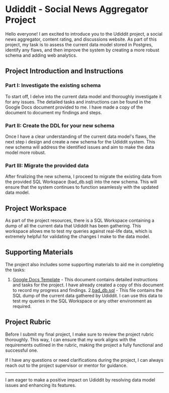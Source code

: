 # Udiddit - Social News Aggregator Project

Hello everyone! I am excited to introduce you to the Udiddit project, a social news aggregator, content rating, and discussions website. As part of this project, my task is to assess the current data model stored in Postgres, identify any flaws, and then improve the system by creating a more robust schema and adding web analytics.

## Project Introduction and Instructions

### Part I: Investigate the existing schema

To start off, I delve into the current data model and thoroughly investigate it for any issues. The detailed tasks and instructions can be found in the Google Docs document provided to me. I have made a copy of the document to document my findings and steps.

### Part II: Create the DDL for your new schema

Once I have a clear understanding of the current data model's flaws, the next step i design and create a new schema for the Udiddit system. This new schema will address the identified issues and aim to make the data model more robust.

### Part III: Migrate the provided data

After finalizing the new schema, I proceed to migrate the existing data from the provided SQL Workspace (bad_db.sql) into the new schema. This will ensure that the system continues to function seamlessly with the updated data model.

## Project Workspace

As part of the project resources, there is a SQL Workspace containing a dump of all the current data that Udiddit has been gathering. This workspace allows me to test my queries against real-life data, which is extremely helpful for validating the changes I make to the data model.

## Supporting Materials

The project also includes some supporting materials to aid me in completing the tasks:

1. [Google Docs Template](link-to-google-docs-template) - This document contains detailed instructions and tasks for the project. I have already created a copy of this document to record my progress and findings.
2.<a href="/Udiddit/bad-db.sql.txt">bad_db.sql</a> - This file contains the SQL dump of the current data gathered by Udiddit. I can use this data to test my queries in the SQL Workspace or any other environment as required.

## Project Rubric

Before I submit my final project, I make sure to review the project rubric thoroughly. This way, I can ensure that my work aligns with the requirements outlined in the rubric, making the project a fully functional and successful one.

If I have any questions or need clarifications during the project, I can always reach out to the project supervisor or mentor for guidance.

---

I am eager to make a positive impact on Udiddit by resolving data model issues and enhancing its features.